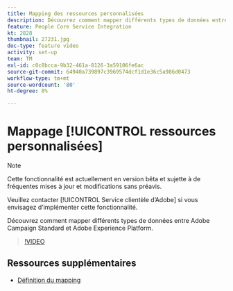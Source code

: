 ```yaml
---
title: Mapping des ressources personnalisées
description: Découvrez comment mapper différents types de données entre Adobe Campaign Standard (ACS) et Adobe Experience Platform (AEP)
feature: People Core Service Integration
kt: 2828
thumbnail: 27231.jpg
doc-type: feature video
activity: set-up
team: TM
exl-id: c0c8bcca-9b32-461a-8126-3a59106fe6ac
source-git-commit: 64940a739897c3969574dcf1d1e36c5a986d0473
workflow-type: tm+mt
source-wordcount: '80'
ht-degree: 8%

---
```


# Mappage [!UICONTROL ressources personnalisées]

>[!NOTE]
>
>Cette fonctionnalité est actuellement en version bêta et sujette à de fréquentes mises à jour et modifications sans préavis.
>
>Veuillez contacter [!UICONTROL Service clientèle d’Adobe] si vous envisagez d’implémenter cette fonctionnalité.

Découvrez comment mapper différents types de données entre Adobe Campaign Standard et Adobe Experience Platform.

>[!VIDEO](https://video.tv.adobe.com/v/27231?quality=12)

## Ressources supplémentaires

* [Définition du mapping](https://experienceleague.adobe.com/docs/campaign-standard/using/integrating-with-adobe-cloud/adobe-experience-platform/data-connector/aep-mapping-definition.html)
